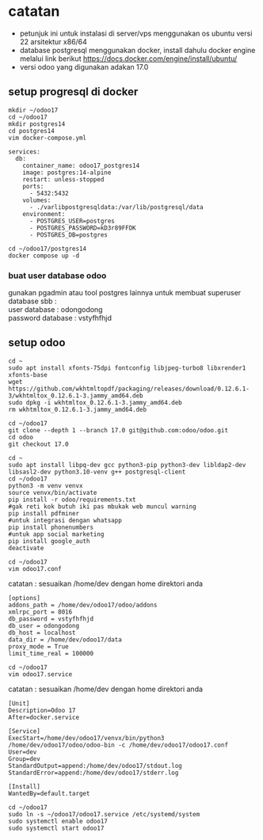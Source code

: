 # catatan
- petunjuk ini untuk instalasi di server/vps menggunakan os ubuntu versi 22 arsitektur x86/64
- database postgresql menggunakan docker, install dahulu docker engine melalui link berikut https://docs.docker.com/engine/install/ubuntu/
- versi odoo yang digunakan adakan 17.0

## setup progresql di docker

```
mkdir ~/odoo17 
cd ~/odoo17
mkdir postgres14  
cd postgres14  
vim docker-compose.yml  
```
```
services:
  db:
    container_name: odoo17_postgres14
    image: postgres:14-alpine
    restart: unless-stopped
    ports:
      - 5432:5432
    volumes:
      - ./varlibpostgresqldata:/var/lib/postgresql/data
    environment:
      - POSTGRES_USER=postgres
      - POSTGRES_PASSWORD=kD3r89FFDK
      - POSTGRES_DB=postgres
```
```
cd ~/odoo17/postgres14
docker compose up -d
```
### buat user database odoo
gunakan pgadmin atau tool postgres lainnya untuk membuat superuser database sbb :  
user database : odongodong  
password database : vstyfhfhjd  

## setup odoo
```
cd ~  
sudo apt install xfonts-75dpi fontconfig libjpeg-turbo8 libxrender1 xfonts-base
wget https://github.com/wkhtmltopdf/packaging/releases/download/0.12.6.1-3/wkhtmltox_0.12.6.1-3.jammy_amd64.deb  
sudo dpkg -i wkhtmltox_0.12.6.1-3.jammy_amd64.deb  
rm wkhtmltox_0.12.6.1-3.jammy_amd64.deb  

cd ~/odoo17  
git clone --depth 1 --branch 17.0 git@github.com:odoo/odoo.git  
cd odoo  
git checkout 17.0  

cd ~  
sudo apt install libpq-dev gcc python3-pip python3-dev libldap2-dev libsasl2-dev python3.10-venv g++ postgresql-client  
cd ~/odoo17  
python3 -m venv venvx  
source venvx/bin/activate  
pip install -r odoo/requirements.txt  
#gak reti kok butuh iki pas mbukak web muncul warning
pip install pdfminer   
#untuk integrasi dengan whatsapp
pip install phonenumbers
#untuk app social marketing
pip install google_auth
deactivate  

cd ~/odoo17  
vim odoo17.conf  
```
catatan : sesuaikan /home/dev dengan home direktori anda
```
[options]
addons_path = /home/dev/odoo17/odoo/addons
xmlrpc_port = 8016
db_password = vstyfhfhjd
db_user = odongodong
db_host = localhost
data_dir = /home/dev/odoo17/data
proxy_mode = True
limit_time_real = 100000
```
```
cd ~/odoo17  
vim odoo17.service  
```
catatan : sesuaikan /home/dev dengan home direktori anda
```
[Unit]
Description=Odoo 17
After=docker.service

[Service]
ExecStart=/home/dev/odoo17/venvx/bin/python3 /home/dev/odoo17/odoo/odoo-bin -c /home/dev/odoo17/odoo17.conf
User=dev
Group=dev
StandardOutput=append:/home/dev/odoo17/stdout.log
StandardError=append:/home/dev/odoo17/stderr.log

[Install]
WantedBy=default.target
```
```
cd ~/odoo17  
sudo ln -s ~/odoo17/odoo17.service /etc/systemd/system  
sudo systemctl enable odoo17  
sudo systemctl start odoo17  
```